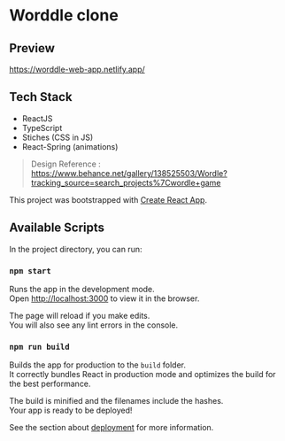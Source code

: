 # Worddle clone

## Preview
https://worddle-web-app.netlify.app/

## Tech Stack
- ReactJS
- TypeScript
- Stiches (CSS in JS)
- React-Spring (animations)

> Design Reference : 
https://www.behance.net/gallery/138525503/Wordle?tracking_source=search_projects%7Cwordle+game

This project was bootstrapped with [Create React App](https://github.com/facebook/create-react-app).

## Available Scripts

In the project directory, you can run:

### `npm start`

Runs the app in the development mode.\
Open [http://localhost:3000](http://localhost:3000) to view it in the browser.

The page will reload if you make edits.\
You will also see any lint errors in the console.

### `npm run build`

Builds the app for production to the `build` folder.\
It correctly bundles React in production mode and optimizes the build for the best performance.

The build is minified and the filenames include the hashes.\
Your app is ready to be deployed!

See the section about [deployment](https://facebook.github.io/create-react-app/docs/deployment) for more information.
